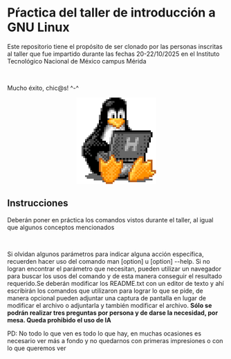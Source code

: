 <h1> Pŕactica del taller de introducción a GNU Linux</h1>

<p>Este repositorio tiene el propósito de ser clonado por las personas inscritas al taller que fue impartido 
durante las fechas 20-22/10/2025 en el Instituto Tecnológico Nacional de México campus Mérida</p>

<br>
<p>Mucho éxito, chic@s! ^-^</p>

<div align='center'>
	<picture>
		<img alt='Linux pet' src='.assets/penguin.gif'>
	</picture>
</div>

## Instrucciones

<p>Deberán poner en práctica los comandos vistos durante el taller, al igual que algunos conceptos mencionados</p>

<br>

<p>Si olvidan algunos parámetros para indicar alguna acción específica, recuerden hacer uso del comando man [option]
u [option] --help. Si no logran encontrar el parámetro que necesitan, pueden utilizar un navegador para buscar los usos
del comando y de esta manera conseguir el resultado requerido.Se deberán modificar los README.txt con un editor de texto
y ahí escribirán los comandos que utilizaron para lograr lo que se pide, de manera opcional pueden adjuntar una
captura de pantalla en lugar de modificar el archivo o adjuntarla y también modificar el archivo. 
<strong>Sólo se podrán realizar tres preguntas por persona y de darse la necesidad, por mesa. Queda prohibido el uso de IA</strong></p>

<p>PD: No todo lo que ven es todo lo que hay, en muchas ocasiones es necesario ver más a fondo y no quedarnos con primeras impresiones o con lo que queremos ver</p>
